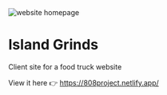 <img src="808project/images/read808.png" alt="website homepage" />

# Island Grinds
Client site for a food truck website

View it here 👉 https://808project.netlify.app/
